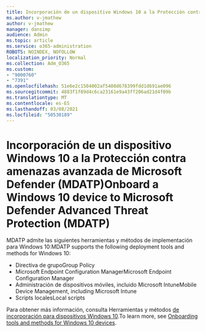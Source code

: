 ```yaml
---
title: Incorporación de un dispositivo Windows 10 a la Protección contra amenazas avanzada de Microsoft Defender (MDATP)
ms.author: v-jmathew
author: v-jmathew
manager: dansimp
audience: Admin
ms.topic: article
ms.service: o365-administration
ROBOTS: NOINDEX, NOFOLLOW
localization_priority: Normal
ms.collection: Adm_O365
ms.custom:
- "9000760"
- "7391"
ms.openlocfilehash: 51e6e2c1504002af5408d678399fdd1d691ae096
ms.sourcegitcommit: 4883f1f89d4c6ca23161e9a43ff206ad21d4f09b
ms.translationtype: MT
ms.contentlocale: es-ES
ms.lasthandoff: 03/08/2021
ms.locfileid: "50530189"
---
```

# <a name="onboard-a-windows-10-device-to-microsoft-defender-advanced-threat-protection-mdatp"></a><span data-ttu-id="9459f-102">Incorporación de un dispositivo Windows 10 a la Protección contra amenazas avanzada de Microsoft Defender (MDATP)</span><span class="sxs-lookup"><span data-stu-id="9459f-102">Onboard a Windows 10 device to Microsoft Defender Advanced Threat Protection (MDATP)</span></span>

<span data-ttu-id="9459f-103">MDATP admite las siguientes herramientas y métodos de implementación para Windows 10:</span><span class="sxs-lookup"><span data-stu-id="9459f-103">MDATP supports the following deployment tools and methods for Windows 10:</span></span>

- <span data-ttu-id="9459f-104">Directiva de grupo</span><span class="sxs-lookup"><span data-stu-id="9459f-104">Group Policy</span></span>
- <span data-ttu-id="9459f-105">Microsoft Endpoint Configuration Manager</span><span class="sxs-lookup"><span data-stu-id="9459f-105">Microsoft Endpoint Configuration Manager</span></span>
- <span data-ttu-id="9459f-106">Administración de dispositivos móviles, incluido Microsoft Intune</span><span class="sxs-lookup"><span data-stu-id="9459f-106">Mobile Device Management, including Microsoft Intune</span></span>
- <span data-ttu-id="9459f-107">Scripts locales</span><span class="sxs-lookup"><span data-stu-id="9459f-107">Local scripts</span></span>

<span data-ttu-id="9459f-108">Para obtener más información, consulta Herramientas y métodos [de incorporación para dispositivos Windows 10](https://go.microsoft.com/fwlink/?linkid=2143460).</span><span class="sxs-lookup"><span data-stu-id="9459f-108">To learn more, see [Onboarding tools and methods for Windows 10 devices](https://go.microsoft.com/fwlink/?linkid=2143460).</span></span>
